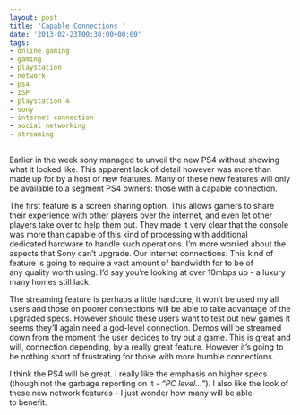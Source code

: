 ```yaml
---
layout: post
title: 'Capable Connections '
date: '2013-02-23T00:30:00+00:00'
tags:
- online gaming
- gaming
- playstation
- network
- ps4
- ISP
- playstation 4
- sony
- internet connection
- social networking
- streaming
---
```

Earlier in the week sony managed to unveil the new PS4 without showing what it looked like. This apparent lack of detail however was more than made up for by a host of new features. Many of these new features will only be available to a segment PS4 owners: those with a capable connection.

The first feature is a screen sharing option. This allows gamers to share their experience with other players over the internet, and even let other players take over to help them out. They made it very clear that the console was more than capable of this kind of processing with additional dedicated hardware to handle such operations. I’m more worried about the aspects that Sony can’t upgrade. Our internet connections. This kind of feature is going to require a vast amount of bandwidth for to be of any quality worth using. I’d say you’re looking at over 10mbps up - a luxury many homes still lack.

The streaming feature is perhaps a little hardcore, it won’t be used my all users and those on poorer connections will be able to take advantage of the upgraded specs. However should these users want to test out new games it seems they’ll again need a god-level connection. Demos will be streamed down from the moment the user decides to try out a game. This is great and will, connection depending, by a really great feature. However it’s going to be nothing short of frustrating for those with more humble connections.

I think the PS4 will be great. I really like the emphasis on higher specs (though not the garbage reporting on it - _“PC level…”_). I also like the look of these new network features - I just wonder how many will be able to benefit.
